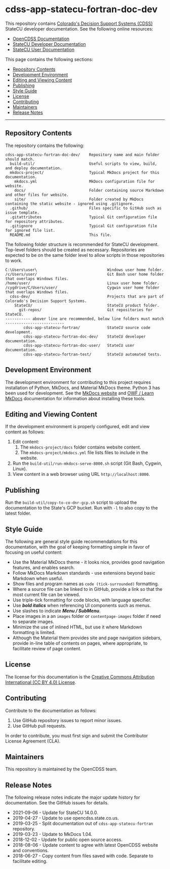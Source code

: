# cdss-app-statecu-fortran-doc-dev #

This repository contains [Colorado's Decision Support Systems (CDSS)](https://www.colorado.gov/cdss)
StateCU developer documentation.  See the following online resources:

* [OpenCDSS Documentation](http://opencdss.state.co.us/opencdss/)
* [StateCU Developer Documentation](http://opencdss.state.co.us/statecu/latest/doc-dev/)
* [StateCU User Documentation](http://opencdss.state.co.us/statecu/latest/doc-user/)

This page contains the following sections:

* [Repository Contents](#repository-contents)
* [Development Environment](#development-environment)
* [Editing and Viewing Content](#editing-and-viewing-content)
* [Publishing](#publishing)
* [Style Guide](#style-guide)
* [License](#license)
* [Contributing](#contributing)
* [Maintainers](#maintainers)
* [Release Notes](#release-notes)

-----------------

## Repository Contents ##

The repository contains the following:

```text
cdss-app-statecu-fortran-doc-dev/    Repository name and main folder should match.
  build-util/                        Useful scripts to view, build, and deploy documentation.
  mkdocs-project/                    Typical MkDocs project for this documentation.
    mkdocs.yml                       MkDocs configuration file for website.
    docs/                            Folder containing source Markdown and other files for website.
    site/                            Folder created by MkDocs containing the static website - ignored using .gitignore.
  .github/                           Files specific to GitHub such as issue template.
  .gitattributes                     Typical Git configuration file for repository attributes.
  .gitignore                         Typical Git configuration file for ignored file list.
  README.md                          This file.
```

The following folder structure is recommended for StateCU development.
Top-level folders should be created as necessary.
Repositories are expected to be on the same folder level to allow scripts in those repositories to work.

```
C:\Users\user\                               Windows user home folder.
/c/Users/user/                               Git Bash user home folder that overlaps Windows files.
/home/user/                                  Linux user home folder.
/cygdrive/C/Users/user/                      Cygwin user home folder that overlaps Windows files.
  cdss-dev/                                  Projects that are part of Colorado's Decision Support Systems.
    StateCU/                                 StateCU product folder.
      git-repos/                             Git repositories for StateCU.
----------- abover line are recommended, below line folders must match --------------------------
        cdss-app-statecu-fortran/            StateCU source code development.
        cdss-app-statecu-fortran-doc-dev/    StateCU developer documentation.
        cdss-app-statecu-fortran-doc-user/   StateCU user documentation.
        cdss-app-statecu-fortran-test/       StateCU automated tests.
```

## Development Environment ##

The development environment for contributing to this project requires installation of Python, MkDocs, and Material MkDocs theme.
Python 3 has been used for development.
See the [MkDocs website](https://www.mkdocs.org/) and
[OWF / Learn MkDocs](http://learn.openwaterfoundation.org/owf-learn-mkdocs/)
documentation for information about installing these tools.

## Editing and Viewing Content ##

If the development environment is properly configured, edit and view content as follows:

1. Edit content:
    1. The `mkdocs-project/docs` folder contains website content.
    2. The `mkdocs-project/mkdocs.yml` file lists files to include in the website.
2. Run the `build-util/run-mkdocs-serve-8000.sh` script (Git Bash, Cygwin, Linux).
3. View content in a web browser using URL `http://localhost:8000`.

## Publishing

Run the `build-util/copy-to-co-dnr-gcp.sh` script to upload the documentation to the State's GCP bucket.
Run with `-l` to also copy to the latest folder.

## Style Guide ##

The following are general style guide recommendations for this documentation,
with the goal of keeping formatting simple in favor of focusing on useful content:

* Use the Material MkDocs theme - it looks nice, provides good navigation features, and enables search.
* Follow MkDocs Markdown standards - use extensions beyond basic Markdown when useful.
* Show files and program names as `code (tick-surrounded)` formatting.
* Where a source file can be linked to in GitHub, provide a link so that the most current file can be viewed.
* Use triple-tick formatting for code blocks, with language specifier.
* Use ***bold italics*** when referencing UI components such as menus.
* Use slashes to indicate ***Menu / SubMenu***.
* Place images in a an `images` folder or `contentpage-images` folder if need to separate images.
* Minimize the use of inlined HTML, but use it where Markdown formatting is limited.
* Although the Material them provides site and page navigation sidebars,
provide in-line table of contents on pages, where appropriate, to facilitate review of page content.

## License ##

The license for this documentation is the
[Creative Commons Attribution International (CC BY 4.0) License](LICENSE.md).

## Contributing ##

Contribute to the documentation as follows:

1. Use GitHub repository issues to report minor issues.
2. Use GitHub pull requests.

In order to contribute, you must first sign and submit the Contributor License Agreement (CLA).

## Maintainers ##

This repository is maintained by the OpenCDSS team.

## Release Notes ##

The following release notes indicate the major update history for documentation.
See the GitHub issues for details.

* 2021-09-06 - Update for StateCU 14.0.0.
* 2019-04-27 - Update to use opencdss.state.co.us.
* 2019-03-25 - Split documentation out of `cdss-app-statecu-fortran` repository.
* 2019-03-23 - Update to MkDocs 1.04.
* 2018-12-02 - Update for public open source access.
* 2018-08-06 - Update content to agree with latest OpenCDSS website and conventions.
* 2018-06-27 - Copy content from files saved with code.  Separate to facilitate editing.
